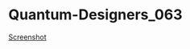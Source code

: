 # Quantum-Designers_063
[Screenshot](https://github.com/user-attachments/assets/cacd24f7-3256-475d-9951-9b3f4acf5f67)
